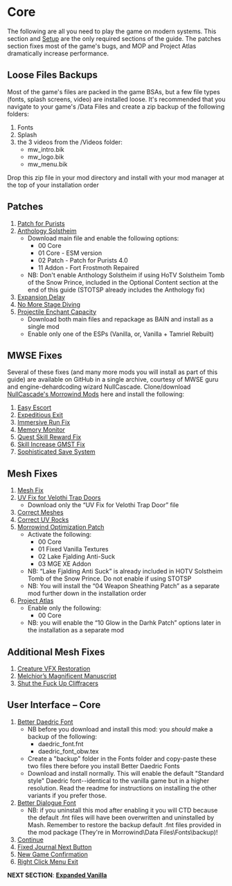 # Core
The following are all you need to play the game on modern systems. This section and [Setup](https://github.com/doublemoulinet/Morrowind-Modular-Mod-Guide/blob/master/SETUP.md) are the only required sections of the guide. The patches section fixes most of the game's bugs, and MOP and Project Atlas dramatically increase performance.

## Loose Files Backups
Most of the game's files are packed in the game BSAs, but a few file types (fonts, splash screens, video) are installed loose. It's recommended that you navigate to your game's /Data Files and create a zip backup of the following folders:
1. Fonts
1. Splash
1. the 3 videos from the /Videos folder:
	- mw_intro.bik
	- mw_logo.bik
	- mw_menu.bik

Drop this zip file in your mod directory and install with your mod manager at the top of your installation order

## Patches
1. [Patch for Purists](https://www.nexusmods.com/morrowind/mods/45096?tab=files)
1. [Anthology Solstheim](https://www.nexusmods.com/morrowind/mods/43436?tab=files)
	- Download main file and enable the following options:
		- 00 Core
		- 01 Core - ESM version
		- 02 Patch - Patch for Purists 4.0
		- 11 Addon - Fort Frostmoth Repaired
	- NB: Don't enable Anthology Solstheim if using HoTV Solstheim Tomb of the Snow Prince, included in the Optional Content section at the end of this guide (STOTSP already includes the Anthology fix)
1. [Expansion Delay](https://www.nexusmods.com/morrowind/mods/47588?tab=files)
1. [No More Stage Diving](https://www.nexusmods.com/morrowind/mods/47738?tab=files)
1. [Projectile Enchant Capacity](https://www.nexusmods.com/morrowind/mods/46685?tab=files)
	- Download both main files and repackage as BAIN and install as a single mod
	- Enable only one of the ESPs (Vanilla, or, Vanilla + Tamriel Rebuilt)

## MWSE Fixes
Several of these fixes (and many more mods you will install as part of this guide) are available on GitHub in a single archive, courtesy of MWSE guru and engine-dehardcoding wizard NullCascade. Clone/download [NullCascade's Morrowind Mods](https://github.com/NullCascade/morrowind-mods) here and install the following:
1. [Easy Escort](https://github.com/NullCascade/morrowind-mods)
1. [Expeditious Exit](https://github.com/NullCascade/morrowind-mods)
1. [Immersive Run Fix](https://www.nexusmods.com/morrowind/mods/45947?tab=files)
1. [Memory Monitor](https://github.com/NullCascade/morrowind-mods)
1. [Quest Skill Reward Fix](https://www.nexusmods.com/morrowind/mods/48269?tab=files)
1. [Skill Increase GMST Fix](https://www.nexusmods.com/morrowind/mods/48029?tab=files)
1. [Sophisticated Save System](https://github.com/NullCascade/morrowind-mods)

## Mesh Fixes
1. [Mesh Fix](https://www.nexusmods.com/morrowind/mods/42134?tab=files)
1. [UV Fix for Velothi Trap Doors](https://www.nexusmods.com/morrowind/mods/43528?tab=files)
	- Download only the “UV Fix for Velothi Trap Door” file
1. [Correct Meshes](https://www.nexusmods.com/morrowind/mods/39348?tab=files)
1. [Correct UV Rocks](https://www.nexusmods.com/morrowind/mods/46104?tab=files)
1. [Morrowind Optimization Patch](https://www.nexusmods.com/morrowind/mods/45384?tab=files)
	- Activate the following:
		- 00 Core
		- 01 Fixed Vanilla Textures
		- 02 Lake Fjalding Anti-Suck
		- 03 MGE XE Addon
	- NB: “Lake Fjalding Anti Suck” is already included in HOTV Solstheim Tomb of the Snow Prince. Do not enable if using STOTSP
	- NB: You will install the “04 Weapon Sheathing Patch” as a separate mod further down in the installation order
1. [Project Atlas](https://www.nexusmods.com/morrowind/mods/45399?tab=files)
	- Enable only the following:
		- 00 Core
	- NB: you will enable the “10 Glow in the Darhk Patch” options later in the installation as a separate mod

## Additional Mesh Fixes
1. [Creature VFX Restoration](https://www.nexusmods.com/morrowind/mods/46194?tab=files)	
1. [Melchior’s Magnificent Manuscript](https://www.nexusmods.com/morrowind/mods/45626?tab=files)
1. [Shut the Fuck Up Cliffracers](https://www.nexusmods.com/morrowind/mods/46588?tab=files)

## User Interface – Core
1. [Better Daedric Font](https://www.nexusmods.com/morrowind/mods/44540?tab=files)
	- NB before you download and install this mod: you _should_ make a backup of the following:
		- daedric_font.fnt
		- daedric_font_obw.tex
	- Create a "backup" folder in the Fonts folder and  copy-paste these two files there before you install Better Daedric Fonts
	- Download and install normally. This will enable the default "Standard style" Daedric font--identical to the vanilla game but in a higher resolution. Read the readme for instructions on installing the other variants if you prefer those.
1. [Better Dialogue Font](https://www.nexusmods.com/morrowind/mods/36873?tab=files)
	- NB: if you uninstall this mod after enabling it you will CTD because the default .fnt files will have been overwritten and uninstalled by Mash. Remember to restore the backup default .fnt files provided in the mod package (They're in Morrowind\Data Files\Fonts\backup)!
1. [Continue](https://www.nexusmods.com/morrowind/mods/45952?tab=files)
1. [Fixed Journal Next Button](https://www.nexusmods.com/morrowind/mods/48097?tab=files)
1. [New Game Confirmation](https://www.nexusmods.com/morrowind/mods/45952?tab=files)
1. [Right Click Menu Exit](https://www.nexusmods.com/morrowind/mods/48458?tab=files)


**NEXT SECTION**:
[**Expanded Vanilla**](https://github.com/doublemoulinet/Morrowind-Modular-Mod-Guide/blob/master/EXPANDEDVANILLA.md)